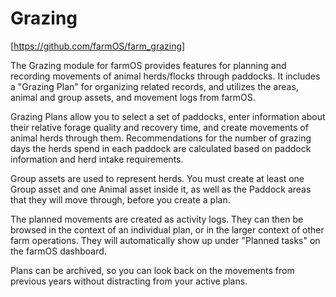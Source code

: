 # Grazing

[https://github.com/farmOS/farm_grazing]

The Grazing module for farmOS provides features for planning and recording
movements of animal herds/flocks through paddocks. It includes a "Grazing Plan"
for organizing related records, and utilizes the areas, animal and group assets,
and movement logs from farmOS.

Grazing Plans allow you to select a set of paddocks, enter information about
their relative forage quality and recovery time, and create movements of animal
herds through them. Recommendations for the number of grazing days the herds
spend in each paddock are calculated based on paddock information and herd
intake requirements.

Group assets are used to represent herds. You must create at least one Group
asset and one Animal asset inside it, as well as the Paddock areas that they
will move through, before you create a plan.

The planned movements are created as activity logs. They can then be browsed in
the context of an individual plan, or in the larger context of other farm
operations. They will automatically show up under "Planned tasks" on the farmOS
dashboard.

Plans can be archived, so you can look back on the movements from previous years
without distracting from your active plans.

[https://github.com/farmOS/farm_grazing]: https://github.com/farmOS/farm_grazing
